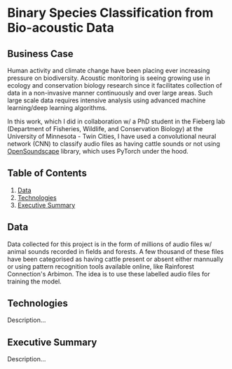 # Binary Species Classification from Bio-acoustic Data


## Business Case

Human activity and climate change have been placing ever increasing pressure on biodiversity. Acoustic monitoring is seeing growing use in ecology and conservation biology research since it facilitates collection of data in a non-invasive manner continuously and over large areas. Such large scale data requires intensive analysis using advanced machine learning/deep learning algorithms.

In this work, which I did in collaboration w/ a PhD student in the Fieberg lab (Department of Fisheries, Wildlife, and Conservation Biology) at the University of Minnesota - Twin Cities, I have used a convolutional neural network (CNN) to classify audio files as having cattle sounds or not using [OpenSoundscape](https://github.com/kitzeslab/opensoundscape) library, which uses PyTorch under the hood.


## Table of Contents

1. [ Data ](#data)
2. [ Technologies ](#tex)
3. [ Executive Summary ](#exsum)


<a name="data"></a>
## Data

Data collected for this project is in the form of millions of audio files w/ animal sounds recorded in fields and forests. A few thousand of these files have been categorised as having cattle present or absent either mannually or using pattern recognition tools available online, like Rainforest Connection's Arbimon. The idea is to use these labelled audio files for training the model.


<a name="tex"></a>
## Technologies

Description...


<a name="exsum"></a>
## Executive Summary

Description...
